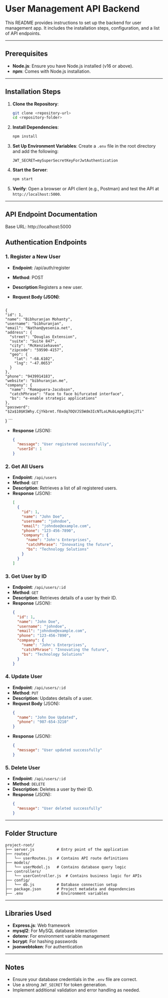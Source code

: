 # User Management API Backend

This README provides instructions to set up the backend for user management app. It includes the installation steps, configuration, and a list of API endpoints.

---

## Prerequisites

- **Node.js**: Ensure you have Node.js installed (v16 or above).
- **npm**: Comes with Node.js installation.


---

## Installation Steps

1. **Clone the Repository**:
   ```bash
   git clone <repository-url>
   cd <repository-folder>
   ```

2. **Install Dependencies**:
   ```bash
   npm install
   ```

3. **Set Up Environment Variables**:
   Create a `.env` file in the root directory and add the following:
   ```env
   JWT_SECRET=mySuperSecretKeyForJwtAuthentication
   ```

5. **Start the Server**:
   ```bash
   npm start
   ```

6. **Verify**:
   Open a browser or API client (e.g., Postman) and test the API at `http://localhost:5000`.

---

## API Endpoint Documentation

Base URL: http://localhost:5000

## Authentication Endpoints

### 1. **Register a New User**
   - **Endpoint**: /api/auth/register
   - **Method**: POST
   - **Description**:Registers a new user.
   - **Request Body (JSON)**:

     ```json
    {
    "id": 1,
    "name": "Bibhuranjan Mohanty",
    "username": "bibhuranjan",
    "email": "Nathan@yesenia.net",
    "address": {
      "street": "Douglas Extension",
      "suite": "Suite 847",
      "city": "McKenziehaven",
      "zipcode": "59590-4157",
      "geo": {
        "lat": "-68.6102",
        "lng": "-47.0653"
      }
    },
    "phone": "9439914183",
    "website": "bibhuranjan.me",
    "company": {
      "name": "Romaguera-Jacobson",
      "catchPhrase": "Face to face bifurcated interface",
      "bs": "e-enable strategic applications"
    },
    "password": "$2a$10$KSWhy.CjYkbrmt.f0xdq7OQVJS5Wdm3IcNTLoLMubLmp0gB1mj2Ti"
  }
     ```
   - **Response** (JSON):
     ```json
     {
       "message": "User registered successfully",
       "userId": 1
     }
     ```

### 2. **Get All Users**
   - **Endpoint**: `/api/users`
   - **Method**: `GET`
   - **Description**: Retrieves a list of all registered users.
   - **Response** (JSON):
     ```json
     [
       {
         "id": 1,
         "name": "John Doe",
         "username": "johndoe",
         "email": "johndoe@example.com",
         "phone": "123-456-7890",
         "company": {
           "name": "John's Enterprises",
           "catchPhrase": "Innovating the future",
           "bs": "Technology Solutions"
         }
       }
     ]
     ```

### 3. **Get User by ID**
   - **Endpoint**: `/api/users/:id`
   - **Method**: `GET`
   - **Description**: Retrieves details of a user by their ID.
   - **Response** (JSON):
     ```json
     {
       "id": 1,
       "name": "John Doe",
       "username": "johndoe",
       "email": "johndoe@example.com",
       "phone": "123-456-7890",
       "company": {
         "name": "John's Enterprises",
         "catchPhrase": "Innovating the future",
         "bs": "Technology Solutions"
       }
     }
     ```

### 4. **Update User**
   - **Endpoint**: `/api/users/:id`
   - **Method**: `PUT`
   - **Description**: Updates details of a user.
   - **Request Body** (JSON):
     ```json
     {
       "name": "John Doe Updated",
       "phone": "987-654-3210"
     }
     ```
   - **Response** (JSON):
     ```json
     {
       "message": "User updated successfully"
     }
     ```

### 5. **Delete User**
   - **Endpoint**: `/api/users/:id`
   - **Method**: `DELETE`
   - **Description**: Deletes a user by their ID.
   - **Response** (JSON):
     ```json
     {
       "message": "User deleted successfully"
     }
     ```

---

## Folder Structure

```
project-root/
├── server.js          # Entry point of the application
├── routes/
│   └── userRoutes.js  # Contains API route definitions
├── models/
│   └── userModel.js   # Contains database query logic
├── controllers/
│   └── userController.js  # Contains business logic for APIs
├── config/
│   └── db.js          # Database connection setup
├── package.json       # Project metadata and dependencies
├── .env               # Environment variables
```

---

## Libraries Used

- **Express.js**: Web framework
- **mysql2**: For MySQL database interaction
- **dotenv**: For environment variable management
- **bcrypt**: For hashing passwords
- **jsonwebtoken**: For authentication

---

## Notes

- Ensure your database credentials in the `.env` file are correct.
- Use a strong `JWT_SECRET` for token generation.
- Implement additional validation and error handling as needed.
